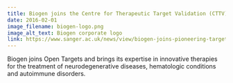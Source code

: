 ```yaml
---
title: Biogen joins the Centre for Therapeutic Target Validation (CTTV)
date: 2016-02-01
image_filename: biogen-logo.png
image_alt_text: Biogen corporate logo
link: https://www.sanger.ac.uk/news/view/biogen-joins-pioneering-target-validation-collaboration-cttv
---
```

Biogen joins Open Targets and brings its expertise in innovative therapies for the treatment of neurodegenerative diseases, hematologic conditions and autoimmune disorders.
